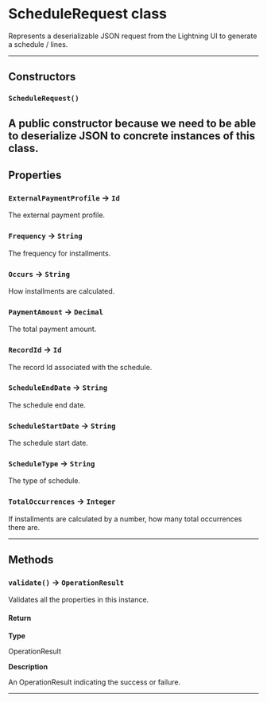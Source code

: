 # ScheduleRequest class

Represents a deserializable JSON request from the Lightning UI to generate a schedule / lines.

---
## Constructors
### `ScheduleRequest()`

A public constructor because we need to be able to deserialize JSON to concrete instances of this class.
---
## Properties

### `ExternalPaymentProfile` → `Id`

The external payment profile.

### `Frequency` → `String`

The frequency for installments.

### `Occurs` → `String`

How installments are calculated.

### `PaymentAmount` → `Decimal`

The total payment amount.

### `RecordId` → `Id`

The record Id associated with the schedule.

### `ScheduleEndDate` → `String`

The schedule end date.

### `ScheduleStartDate` → `String`

The schedule start date.

### `ScheduleType` → `String`

The type of schedule.

### `TotalOccurrences` → `Integer`

If installments are calculated by a number, how many total occurrences there are.

---
## Methods
### `validate()` → `OperationResult`

Validates all the properties in this instance.

#### Return

**Type**

OperationResult

**Description**

An OperationResult indicating the success or failure.

---
